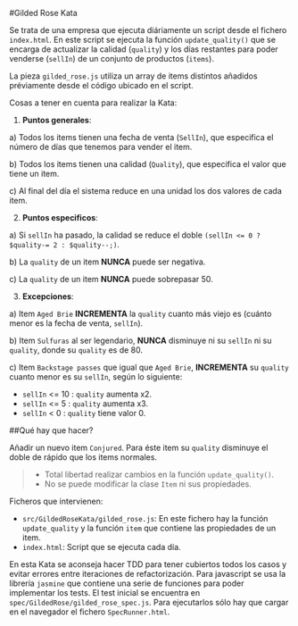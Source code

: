 #Gilded Rose Kata 

Se trata de una empresa que ejecuta diáriamente un script desde el fichero `index.html`. En este script se ejecuta 
la función `update_quality()` que se encarga de actualizar la calidad (`quality`) y los días restantes para poder
venderse (`sellIn`) de un conjunto de productos (`items`). 

La pieza `gilded_rose.js` utiliza un array de items distintos añadidos préviamente desde el código ubicado en el script.

Cosas a tener en cuenta para realizar la Kata:

1. **Puntos generales**:

a) Todos los items tienen una fecha de venta (`SellIn`), que especifica el número de días que tenemos para vender el item.

b) Todos los items tienen una calidad (`Quality`), que especifica el valor que tiene un item.

c) Al final del día el sistema reduce en una unidad los dos valores de cada item.

2. **Puntos especificos**:

a) Si `sellIn` ha pasado, la calidad se reduce el doble `(sellIn <= 0 ? $quality-= 2 : $quality--;)`.

b) La `quality` de un item **NUNCA** puede ser negativa.

c) La `quality` de un item **NUNCA** puede sobrepasar 50.

3. **Excepciones**:

a) Item `Aged Brie` **INCREMENTA** la `quality` cuanto más viejo es (cuánto menor es la fecha de venta, `sellIn`).

b) Item `Sulfuras` al ser legendario, **NUNCA** disminuye ni su `sellIn` ni su `quality`, donde su `quality` es de 80.

c) Item `Backstage passes` que igual que `Aged Brie`, **INCREMENTA** su `quality` cuanto menor es su `sellIn`, según 
lo siguiente:
* `sellIn` <= 10 : `quality` aumenta x2.
* `sellIn` <= 5 : `quality` aumenta x3.
* `sellIn` < 0 : `quality` tiene valor 0.


##Qué hay que hacer?

Añadir un nuevo item `Conjured`. Para éste item su `quality` disminuye el doble de rápido que los items normales. 

> * Total libertad realizar cambios en la función `update_quality()`.
> * No se puede modificar la clase `Item` ni sus propiedades.

Ficheros que intervienen:

- `src/GildedRoseKata/gilded_rose.js`: En este fichero hay la función `update_quality` y la función `item` que contiene
 las propiedades de un item.
- `index.html`: Script que se ejecuta cada día.

En esta Kata se aconseja hacer TDD para tener cubiertos todos los casos y evitar errores entre iteraciones de
refactorización. Para javascript se usa la librería `jasmine` que contiene una serie de funciones para poder implementar
los tests. El test inicial se encuentra en `spec/GildedRose/gilded_rose_spec.js`. Para ejecutarlos sólo hay que cargar
en el navegador el fichero `SpecRunner.html`.
